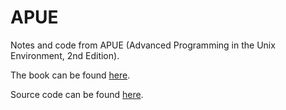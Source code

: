 # APUENotes and code from APUE (Advanced Programming in the Unix Environment, 2nd Edition).The book can be found [here](https://www.amazon.com/Programming-Environment-Addison-Wesley-Professional-Computing/dp/0321525949).Source code can be found [here](http://www.apuebook.com/code2e.html).